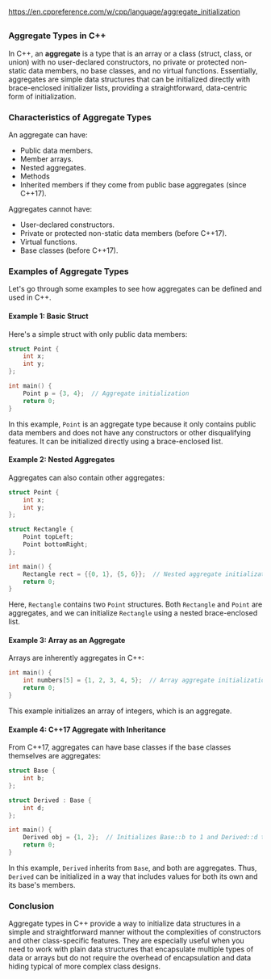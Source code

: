 https://en.cppreference.com/w/cpp/language/aggregate_initialization

##

### Aggregate Types in C++

In C++, an **aggregate** is a type that is an array or a class (struct, class, or union) with no user-declared constructors, no private or protected non-static data members, no base classes, and no virtual functions. Essentially, aggregates are simple data structures that can be initialized directly with brace-enclosed initializer lists, providing a straightforward, data-centric form of initialization.

### Characteristics of Aggregate Types

An aggregate can have:
- Public data members.
- Member arrays.
- Nested aggregates.
- Methods
- Inherited members if they come from public base aggregates (since C++17).

Aggregates cannot have:
- User-declared constructors.
- Private or protected non-static data members (before C++17).
- Virtual functions.
- Base classes (before C++17).

### Examples of Aggregate Types

Let's go through some examples to see how aggregates can be defined and used in C++.

#### Example 1: Basic Struct

Here's a simple struct with only public data members:

```cpp
struct Point {
    int x;
    int y;
};

int main() {
    Point p = {3, 4};  // Aggregate initialization
    return 0;
}
```

In this example, `Point` is an aggregate type because it only contains public data members and does not have any constructors or other disqualifying features. It can be initialized directly using a brace-enclosed list.

#### Example 2: Nested Aggregates

Aggregates can also contain other aggregates:

```cpp
struct Point {
    int x;
    int y;
};

struct Rectangle {
    Point topLeft;
    Point bottomRight;
};

int main() {
    Rectangle rect = {{0, 1}, {5, 6}};  // Nested aggregate initialization
    return 0;
}
```

Here, `Rectangle` contains two `Point` structures. Both `Rectangle` and `Point` are aggregates, and we can initialize `Rectangle` using a nested brace-enclosed list.

#### Example 3: Array as an Aggregate

Arrays are inherently aggregates in C++:

```cpp
int main() {
    int numbers[5] = {1, 2, 3, 4, 5};  // Array aggregate initialization
    return 0;
}
```

This example initializes an array of integers, which is an aggregate.

#### Example 4: C++17 Aggregate with Inheritance

From C++17, aggregates can have base classes if the base classes themselves are aggregates:

```cpp
struct Base {
    int b;
};

struct Derived : Base {
    int d;
};

int main() {
    Derived obj = {1, 2};  // Initializes Base::b to 1 and Derived::d to 2
    return 0;
}
```

In this example, `Derived` inherits from `Base`, and both are aggregates. Thus, `Derived` can be initialized in a way that includes values for both its own and its base's members.

### Conclusion

Aggregate types in C++ provide a way to initialize data structures in a simple and straightforward manner without the complexities of constructors and other class-specific features. They are especially useful when you need to work with plain data structures that encapsulate multiple types of data or arrays but do not require the overhead of encapsulation and data hiding typical of more complex class designs.